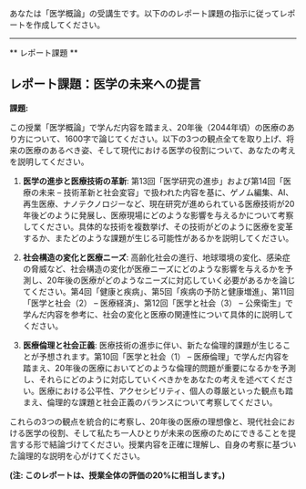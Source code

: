 あなたは「医学概論」の受講生です。以下ののレポート課題の指示に従ってレポートを作成してください。

---------------------------------------
** レポート課題 **

## レポート課題：医学の未来への提言


**課題:**

この授業「医学概論」で学んだ内容を踏まえ、20年後（2044年頃）の医療のあり方について、1600字で論じてください。以下の3つの観点全てを取り上げ、将来の医療のあるべき姿、そして現代における医学の役割について、あなたの考えを説明してください。


1. **医学の進歩と医療技術の革新**:  第13回「医学研究の進歩」および第14回「医療の未来 – 技術革新と社会変容」で扱われた内容を基に、ゲノム編集、AI、再生医療、ナノテクノロジーなど、現在研究が進められている医療技術が20年後どのように発展し、医療現場にどのような影響を与えるかについて考察してください。具体的な技術を複数挙げ、その技術がどのように医療を変革するか、またどのような課題が生じる可能性があるかを説明してください。


2. **社会構造の変化と医療ニーズ**:  高齢化社会の進行、地球環境の変化、感染症の脅威など、社会構造の変化が医療ニーズにどのような影響を与えるかを予測し、20年後の医療がどのようなニーズに対応していく必要があるかを論じてください。第4回「健康と疾病」、第5回「疾病の予防と健康増進」、第11回「医学と社会（2） – 医療経済」、第12回「医学と社会（3） – 公衆衛生」で学んだ内容を参考に、社会の変化と医療の関連性について具体的に説明してください。


3. **医療倫理と社会正義**:  医療技術の進歩に伴い、新たな倫理的課題が生じることが予想されます。第10回「医学と社会（1） – 医療倫理」で学んだ内容を踏まえ、20年後の医療においてどのような倫理的問題が重要になるかを予測し、それらにどのように対応していくべきかをあなたの考えを述べてください。医療における公平性、アクセシビリティ、個人の尊厳といった観点も踏まえ、倫理的な課題と社会正義のバランスについて考察してください。


これらの3つの観点を統合的に考察し、20年後の医療の理想像と、現代社会における医学の役割、そして私たち一人ひとりが未来の医療のためにできることを提言する形で結論づけてください。授業内容を正確に理解し、自身の考察に基づいた論理的な説明を心がけてください。


**(注: このレポートは、授業全体の評価の20%に相当します。)**
